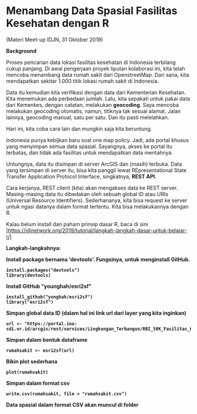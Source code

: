# Menambang Data Spasial Fasilitas Kesehatan dengan R
(Materi Meet-up IDJN, 31 Oktober 2019)

<b>Background</b>

Proses pencarian data lokasi fasilitas kesehatan di Indonesia terbilang cukup panjang. Di awal pengerjaan proyek liputan kolaborasi ini, kita telah mencoba menambang data rumah sakit dari OpenstreetMap. Dari sana, kita mendapatkan sekitar 1.000 titik lokasi rumah sakit di Indonesia.

Data itu kemudian kita verifikasi dengan data dari Kementerian Kesehatan. Kita menemukan ada perbedaan jumlah. Lalu, kita sepakati untuk pakai data dari Kemenkes, dengan catatan, melakukan <b>geocoding</b>. Saya mencoba melakukan geocoding otomatis, namun, titiknya tak sesuai alamat. Jalan lainnya, geocoding manual, satu per satu. Dan itu pasti melelahkan.

Hari ini, kita coba cara lain dan mungkin saja kita beruntung. 

Indonesia punya kebijkan baru soal one map policy. Jadi, ada portal khusus yang menyimpan semua data spasial. Sayangnya, akses ke portal itu terbatas, dan tidak ada fasilitas untuk mendapatkan data mentahnya. 

Untungnya, data itu disimpan di server ArcGIS dan (masih) terbuka. Data yang tersimpan di server itu, bisa kita panggil lewat REpresentational State Transfer Application Protocol Interface, singkatnya, <b>REST API</b>. 

Cara kerjanya, REST client (kita) akan mengakses data ke REST server. Masing-masing data itu dibedakan oleh sebuah global ID atau URIs (Universal Resource Identifiers). Sederhananya, kita bisa request ke server untuk ngasi datanya dalam format tertentu. Kita bisa melakukannya dengan R.

Kalau belum install dan paham prinsip dasar R, baca di sini [https://idjnetwork.org/2019/tutorial/langkah-langkah-dasar-untuk-belajar-r/]

<b>Langkah-langkahnya:<b>

Install package bernama 'devtools'. Fungsinya, untuk menginstall GitHub.
```
install.packages("devtools")
library(devtools)
```
Install GitHub "younghah/esri2sf" 
```
install_github("yonghah/esri2sf")
library("esri2sf")
```
Simpan global data ID (dalam hal ini link url dari layer yang kita inginkan)
```
url <- "https://portal.ina-sdi.or.id/arcgis/rest/services/Lingkungan_Terbangun/RBI_50K_Fasilitas_Kesehatan/MapServer/1"
```
Simpan dalam bentuk dataframe
```
rumahsakit <- esri2sf(url)
```
Bikin plot sederhana
```
plot(rumahsakit)
```
Simpan dalam format csv 
```
write.csv(rumahsakit, file = "rumahsakit.csv")
```
Data spasial dalam format CSV akan muncul di folder
